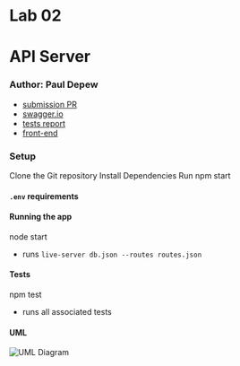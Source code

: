 # Lab 02

# API Server

### Author: Paul Depew

- [submission PR](https://github.com/PaulDepew/api-server)
- [swagger.io](https://app.swaggerhub.com/apis/PaulDepew/Live-Server_test/0.1)
- [tests report](n/a)
- [front-end](n/a)

### Setup

Clone the Git repository
Install Dependencies
Run npm start

#### `.env` requirements



#### Running the app

node start
  - runs `live-server db.json --routes routes.json`

#### Tests

npm test
  - runs all associated tests


#### UML

![UML Diagram]()

